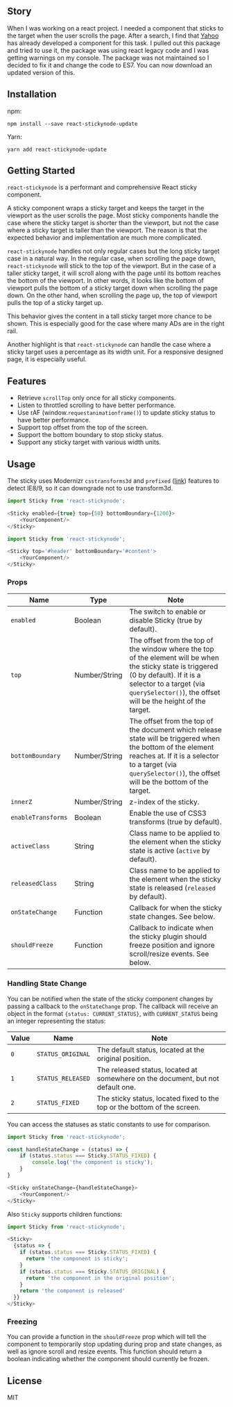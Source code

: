 ## Story
When I was working on a react project. I needed a component that sticks to the target when the user scrolls the page. After a search, I find that [Yahoo](https://github.com/yahoo/react-stickynode) has already developed a component for this task. I pulled out this package and tried to use it, the package was using react legacy code and I was getting warnings on my console. The package was not maintained so I decided to fix it and change the code to ES7. You can now download an updated version of this.

## Installation
npm:
```
npm install --save react-stickynode-update
```

Yarn:
```
yarn add react-stickynode-update
```
## Getting Started

`react-stickynode` is a performant and comprehensive React sticky component.

A sticky component wraps a sticky target and keeps the target in the viewport as the user scrolls the page. Most sticky components handle the case where the sticky target is shorter than the viewport, but not the case where a sticky target is taller than the viewport. The reason is that the expected behavior and implementation are much more complicated.

`react-stickynode` handles not only regular cases but the long sticky target case in a natural way. In the regular case, when scrolling the page down, `react-stickynode` will stick to the top of the viewport. But in the case of a taller sticky target, it will scroll along with the page until its bottom reaches the bottom of the viewport. In other words, it looks like the bottom of viewport pulls the bottom of a sticky target down when scrolling the page down. On the other hand, when scrolling the page up, the top of viewport pulls the top of a sticky target up.

This behavior gives the content in a tall sticky target more chance to be shown. This is especially good for the case where many ADs are in the right rail.

Another highlight is that `react-stickynode` can handle the case where a sticky target uses a percentage as its width unit. For a responsive designed page, it is especially useful.

## Features

- Retrieve `scrollTop` only once for all sticky components.
- Listen to throttled scrolling to have better performance.
- Use rAF (window.`requestanimationframe()`)  to update sticky status to have better performance.
- Support top offset from the top of the screen.
- Support the bottom boundary to stop sticky status.
- Support any sticky target with various width units.

## Usage

The sticky uses Modernizr `csstransforms3d` and `prefixed` ([link](http://modernizr.com/download/?-csstransforms3d-prefixed)) features to detect IE8/9, so it can downgrade not to use transform3d.

```js
import Sticky from 'react-stickynode';

<Sticky enabled={true} top={50} bottomBoundary={1200}>
    <YourComponent/>
</Sticky>
```

```js
import Sticky from 'react-stickynode';

<Sticky top='#header' bottomBoundary='#content'>
    <YourComponent/>
</Sticky>
```

### Props

|Name| Type| Note|
|-----|-----|-----|
| `enabled` | Boolean| The switch to enable or disable Sticky (true by default). |
| `top` | Number/String | The offset from the top of the window where the top of the element will be when the sticky state is triggered (0 by default). If it is a selector to a target (via `querySelector()`), the offset will be the height of the target. |
| `bottomBoundary` | Number/String | The offset from the top of the document which release state will be triggered when the bottom of the element reaches at. If it is a selector to a target (via `querySelector()`), the offset will be the bottom of the target. |
| `innerZ` | Number/String | z-index of the sticky. |
| `enableTransforms` | Boolean | Enable the use of CSS3 transforms (true by default). |
| `activeClass` | String | Class name to be applied to the element when the sticky state is active (`active` by default). |
| `releasedClass` | String | Class name to be applied to the element when the sticky state is released (`released` by default). |
| `onStateChange` | Function | Callback for when the sticky state changes. See below. |
| `shouldFreeze` | Function | Callback to indicate when the sticky plugin should freeze position and ignore scroll/resize events. See below. |

### Handling State Change

You can be notified when the state of the sticky component changes by passing a callback to the `onStateChange` prop. The callback will receive an object in the format `{status: CURRENT_STATUS}`, with `CURRENT_STATUS` being an integer representing the status:

| Value | Name | Note|
|-----|-----|-----|
| `0` | `STATUS_ORIGINAL` | The default status, located at the original position.|
| `1` | `STATUS_RELEASED` | The released status, located at somewhere on the document, but not default one.|
| `2` | `STATUS_FIXED` | The sticky status, located fixed to the top or the bottom of the screen.|

You can access the statuses as static constants to use for comparison.
```js
import Sticky from 'react-stickynode';

const handleStateChange = (status) => {
    if (status.status === Sticky.STATUS_FIXED) {
        console.log('the component is sticky');
    }
}

<Sticky onStateChange={handleStateChange}>
    <YourComponent/>
</Sticky>
```

Also `Sticky` supports children functions:

```js
import Sticky from 'react-stickynode';

<Sticky>
  {status => {
    if (status.status === Sticky.STATUS_FIXED) {
      return 'the component is sticky';
    }
    if (status.status === Sticky.STATUS_ORIGINAL) {
      return 'the component in the original position';
    }
    return 'the component is released'
  }}
</Sticky>
```

### Freezing

You can provide a function in the `shouldFreeze` prop which will tell the component to temporarily stop updating during prop and state changes, as well as ignore scroll and resize events. This function should return a boolean indicating whether the component should currently be frozen.


## License
MIT